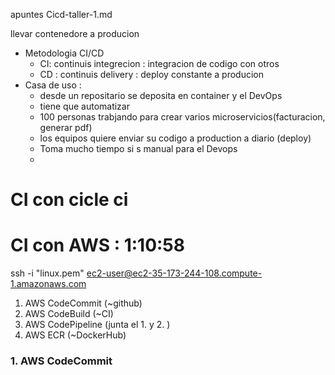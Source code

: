 apuntes Cicd-taller-1.md

llevar contenedore a producion

-   Metodologia CI/CD
    -   CI: continuis integrecion : integracion de codigo con otros
    -   CD : continuis delivery : deploy constante a producion
-   Casa de uso :
    -   desde un repositario se deposita en container y el DevOps
    -   tiene que automatizar
    -   100 personas trabjando para crear varios microservicios(facturacion, generar pdf)
    -   los equipos quiere enviar su codigo a production a diario (deploy)
    -   Toma mucho tiempo si s manual para el Devops
    -

# CI con cicle ci

# CI con AWS : 1:10:58

ssh -i "linux.pem" ec2-user@ec2-35-173-244-108.compute-1.amazonaws.com

1. AWS CodeCommit (~github)
2. AWS CodeBuild (~CI)
3. AWS CodePipeline (junta el 1. y 2. )
4. AWS ECR (~DockerHub)

### 1. AWS CodeCommit
